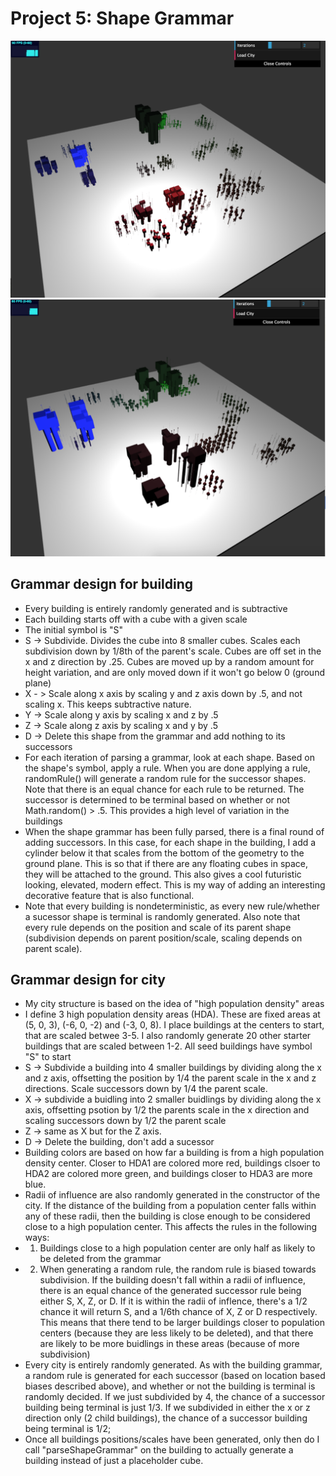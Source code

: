 
# Project 5: Shape Grammar

![](pic1.png)
![](pic2.png)

## Grammar design for building
- Every building is entirely randomly generated and is subtractive
- Each building starts off with a cube with a given scale
- The initial symbol is "S"
- S -> Subdivide. Divides the cube into 8 smaller cubes. Scales each subdivision down by 1/8th of the parent's scale. Cubes are off set in the x and z direction by .25. Cubes are moved up by a random amount for height variation, and are only moved down if it won't go below 0 (ground plane)
- X - > Scale along x axis by scaling y and z axis down by .5, and not scaling x. This keeps subtractive nature.
- Y -> Scale along y axis by scaling x and z by .5
- Z -> Scale along z axis by scaling x and y by .5
- D -> Delete this shape from the grammar and add nothing to its successors
- For each iteration of parsing a grammar, look at each shape. Based on the shape's symbol, apply a rule. When you are done applying a rule, randomRule() will generate a random rule for the successor shapes. Note that there is an equal chance for each rule to be returned. The successor is determined to be terminal based on whether or not Math.random() > .5. This provides a high level of variation in the buildings
- When the shape grammar has been fully parsed, there is a final round of adding successors. In this case, for each shape in the building, I add a cylinder below it that scales from the bottom of the geometry to the ground plane. This is so that if there are any floating cubes in space, they will be attached to the ground. This also gives a cool futuristic looking, elevated, modern effect. This is my way of adding an interesting decorative feature that is also functional.
- Note that every building is nondeterministic, as every new rule/whether a sucessor shape is terminal is randomly generated. Also note that every rule depends on the position and scale of its parent shape (subdivision depends on parent position/scale, scaling depends on parent scale).


## Grammar design for city
- My city structure is based on the idea of "high population density" areas
- I define 3 high population density areas (HDA). These are fixed areas at  (5, 0, 3), (-6, 0, -2) and (-3, 0, 8). I place buildings at the centers to start, that are scaled betwee 3-5. I also randomly generate 20 other starter buildings that are scaled between 1-2. All seed buildings have symbol "S" to start
- S -> Subdivide a building into 4 smaller buildings by dividing along the x and z axis, offsetting the position by 1/4 the parent scale in the x and z directions. Scale successors down by 1/4 the parent scale.
- X -> subdivide a buidling into 2 smaller buidlings by dividing along the x axis, offsetting psotion by 1/2 the parents scale in the x direction and scaling successors down by 1/2 the parent scale
- Z -> same as X but for the Z axis.
- D -> Delete the building, don't add a sucessor
- Building colors are based on how far a building is from a high population density center. Closer to HDA1 are colored more red, buildings clsoer to HDA2 are colored more green, and buildings closer to HDA3 are more blue.
- Radii of influence are also randomly generated in the constructor of the city. If the distance of the building from a population center falls within any of these radii, then the building is close enough to be considered close to a high population center. This affects the rules in the following ways:
- 1) Buildings close to a high population center are only half as likely to be deleted from the grammar
- 2) When generating a random rule, the random rule is biased towards subdivision. If the building doesn't fall within a radii of influence, there is an equal chance of the generated successor rule being either S, X, Z, or D. If it is within the radii of inflence, there's a 1/2 chance it will return S, and a 1/6th chance of X, Z or D respectively. This means that there tend to be larger buildings closer to population centers (because they are less likely to be deleted), and that there are likely to be more buidlings in these areas (because of more subdivision)
- Every city is entirely randomly generated. As with the building grammar, a random rule is generated for each successor (based on location based biases described above), and whether or not the building is terminal is randomly decided. If we just subdivided by 4, the chance of a successor building being terminal is just 1/3. If we subdivided in either the x or z direction only (2 child buildings), the chance of a successor building being terminal is 1/2;
- Once all buildings positions/scales have been generated, only then do I call "parseShapeGrammar" on the building to actually generate a building instead of just a placeholder cube.




